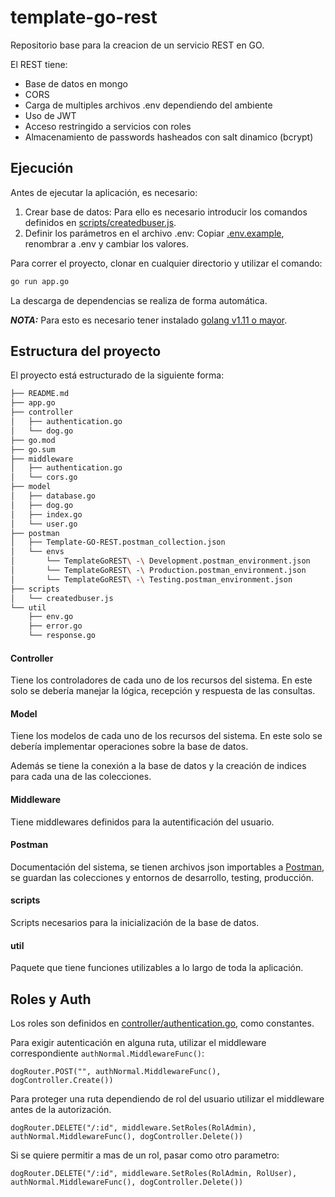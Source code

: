 # template-go-rest
Repositorio base para la creacion de un servicio REST en GO.

El REST tiene:
 * Base de datos en mongo
 * CORS
 * Carga de multiples archivos .env dependiendo del ambiente 
 * Uso de JWT
 * Acceso restringido a servicios con roles
 * Almacenamiento de passwords hasheados con salt dinamico (bcrypt)

## Ejecución

Antes de ejecutar la aplicación, es necesario:
1) Crear base de datos: Para ello es necesario introducir los comandos definidos en [scripts/createdbuser.js](scripts/createdbuser.js).
2) Definir los parámetros en el archivo .env: Copiar [.env.example](.env.example), renombrar a .env y cambiar los valores.

Para correr el proyecto, clonar en cualquier directorio y utilizar el comando:

```bash
go run app.go
```
La descarga de dependencias se realiza de forma automática.

***NOTA:***
Para esto es necesario tener instalado [golang v1.11 o mayor](https://golang.org/doc/install).

## Estructura del proyecto

El proyecto está estructurado de la siguiente forma:

```bash
├── README.md
├── app.go
├── controller
│   ├── authentication.go
│   └── dog.go
├── go.mod
├── go.sum
├── middleware
│   ├── authentication.go
│   └── cors.go
├── model
│   ├── database.go
│   ├── dog.go
│   ├── index.go
│   └── user.go
├── postman
│   ├── Template-GO-REST.postman_collection.json
│   └── envs
│       └── TemplateGoREST\ -\ Development.postman_environment.json
│       └── TemplateGoREST\ -\ Production.postman_environment.json
│       └── TemplateGoREST\ -\ Testing.postman_environment.json
├── scripts
│   └── createdbuser.js
└── util
    ├── env.go
    ├── error.go
    └── response.go
```

#### Controller
Tiene los controladores de cada uno de los recursos del sistema. En este solo se debería manejar la lógica, recepción y respuesta de las consultas.

#### Model
Tiene los modelos de cada uno de los recursos del sistema. En este solo se debería implementar operaciones sobre la base de datos.

Además se tiene la conexión a la base de datos y la creación de indices para cada una de las colecciones.

#### Middleware
Tiene middlewares definidos para la autentificación del usuario.

#### Postman
Documentación del sistema, se tienen archivos json importables a [Postman](https://www.getpostman.com/), se guardan las colecciones y entornos de desarrollo, testing, producción.

#### scripts
Scripts necesarios para la inicialización de la base de datos.

#### util
Paquete que tiene funciones utilizables a lo largo de toda la aplicación.

## Roles y Auth

Los roles son definidos en [controller/authentication.go](controller/authentication.go), como constantes.

Para exigir autenticación en alguna ruta, utilizar el middleware correspondiente ```authNormal.MiddlewareFunc()```:

```golang
dogRouter.POST("", authNormal.MiddlewareFunc(), dogController.Create())

```

Para proteger una ruta dependiendo de rol del usuario utilizar el middleware antes de la autorización.

```golang
dogRouter.DELETE("/:id", middleware.SetRoles(RolAdmin), authNormal.MiddlewareFunc(), dogController.Delete())
```

Si se quiere permitir a mas de un rol, pasar como otro parametro:

```golang
dogRouter.DELETE("/:id", middleware.SetRoles(RolAdmin, RolUser), authNormal.MiddlewareFunc(), dogController.Delete())
```


